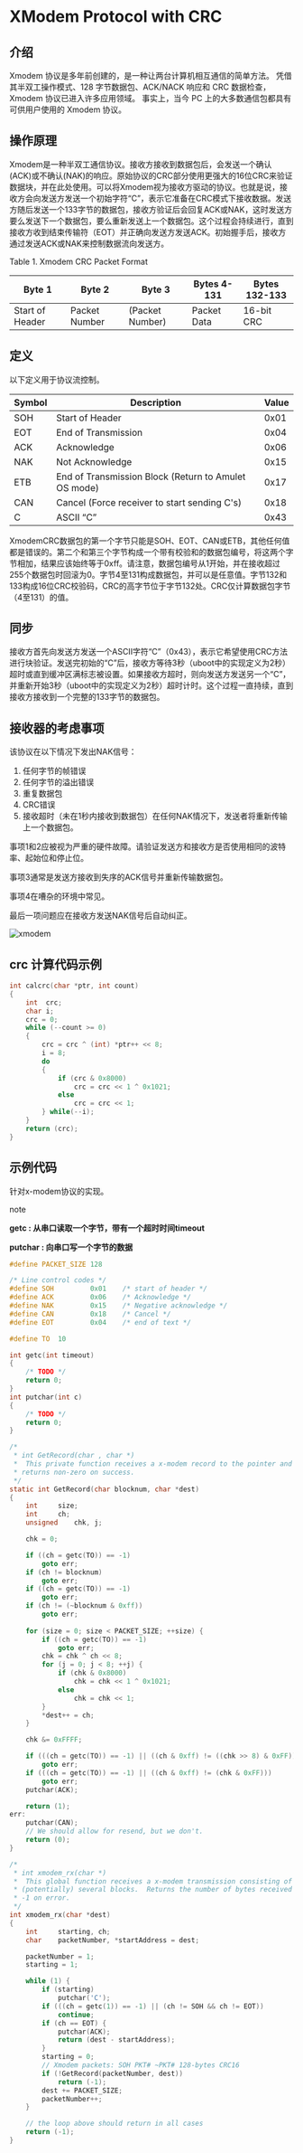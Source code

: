 # XModem Protocol with CRC

## 介绍

Xmodem 协议是多年前创建的，是一种让两台计算机相互通信的简单方法。 凭借其半双工操作模式、128 字节数据包、ACK/NACK 响应和 CRC 数据检查，Xmodem 协议已进入许多应用领域。 事实上，当今 PC 上的大多数通信包都具有可供用户使用的 Xmodem 协议。

## 操作原理

Xmodem是一种半双工通信协议。接收方接收到数据包后，会发送一个确认(ACK)或不确认(NAK)的响应。原始协议的CRC部分使用更强大的16位CRC来验证数据块，并在此处使用。可以将Xmodem视为接收方驱动的协议。也就是说，接收方会向发送方发送一个初始字符“C”，表示它准备在CRC模式下接收数据。发送方随后发送一个133字节的数据包，接收方验证后会回复ACK或NAK，这时发送方要么发送下一个数据包，要么重新发送上一个数据包。这个过程会持续进行，直到接收方收到结束传输符（EOT）并正确向发送方发送ACK。初始握手后，接收方通过发送ACK或NAK来控制数据流向发送方。

Table 1. Xmodem CRC Packet Format

| Byte 1          | Byte 2        | Byte 3          | Bytes 4-131 | Bytes 132-133 |
| --------------- | ------------- | --------------- | ----------- | ------------- |
| Start of Header | Packet Number | (Packet Number) | Packet Data | 16-bit CRC    |

## 定义

以下定义用于协议流控制。

| Symbol | Description                                          | Value |
| ------ | ---------------------------------------------------- | ----- |
| SOH    | Start of Header                                      | 0x01  |
| EOT    | End of Transmission                                  | 0x04  |
| ACK    | Acknowledge                                          | 0x06  |
| NAK    | Not Acknowledge                                      | 0x15  |
| ETB    | End of Transmission Block (Return to Amulet OS mode) | 0x17  |
| CAN    | Cancel (Force receiver to start sending C's)         | 0x18  |
| C      | ASCII “C”                                            | 0x43  |

XmodemCRC数据包的第一个字节只能是SOH、EOT、CAN或ETB，其他任何值都是错误的。第二个和第三个字节构成一个带有校验和的数据包编号，将这两个字节相加，结果应该始终等于0xff。请注意，数据包编号从1开始，并在接收超过255个数据包时回滚为0。字节4至131构成数据包，并可以是任意值。字节132和133构成16位CRC校验码，CRC的高字节位于字节132处。CRC仅计算数据包字节（4至131）的值。

## 同步

接收方首先向发送方发送一个ASCII字符“C”（0x43），表示它希望使用CRC方法进行块验证。发送完初始的“C”后，接收方等待3秒（uboot中的实现定义为2秒）超时或直到缓冲区满标志被设置。如果接收方超时，则向发送方发送另一个“C”，并重新开始3秒（uboot中的实现定义为2秒）超时计时。这个过程一直持续，直到接收方接收到一个完整的133字节的数据包。

## 接收器的考虑事项

该协议在以下情况下发出NAK信号：

1. 任何字节的帧错误
2. 任何字节的溢出错误
3. 重复数据包
4. CRC错误
5. 接收超时（未在1秒内接收到数据包）在任何NAK情况下，发送者将重新传输上一个数据包。

事项1和2应被视为严重的硬件故障。请验证发送方和接收方是否使用相同的波特率、起始位和停止位。

事项3通常是发送方接收到失序的ACK信号并重新传输数据包。

事项4在嘈杂的环境中常见。

最后一项问题应在接收方发送NAK信号后自动纠正。

![xmodem](https://github.com/baoping2022/hello/tree/main/image/xmodem.png)

## crc 计算代码示例

```c
int calcrc(char *ptr, int count)
{
    int  crc;
    char i;
    crc = 0;
    while (--count >= 0)
    {
        crc = crc ^ (int) *ptr++ << 8;
        i = 8;
        do
        {
            if (crc & 0x8000)
                crc = crc << 1 ^ 0x1021;
            else
                crc = crc << 1;
        } while(--i);
    }
    return (crc);
}
```

## 示例代码

针对x-modem协议的实现。

note

**getc : 从串口读取一个字节，带有一个超时时间timeout**

**putchar : 向串口写一个字节的数据**

```c
#define PACKET_SIZE	128

/* Line control codes */
#define SOH			0x01	/* start of header */
#define ACK			0x06	/* Acknowledge */
#define NAK			0x15	/* Negative acknowledge */
#define CAN			0x18	/* Cancel */
#define EOT			0x04	/* end of text */

#define TO	10

int getc(int timeout)
{
    /* TODO */
    return 0;
}
int putchar(int c)
{
    /* TODO */
    return 0;
}

/*
 * int GetRecord(char , char *)
 *  This private function receives a x-modem record to the pointer and
 * returns non-zero on success.
 */
static int GetRecord(char blocknum, char *dest)
{
	int		size;
	int		ch;
	unsigned	chk, j;

	chk = 0;

	if ((ch = getc(TO)) == -1)
		goto err;
	if (ch != blocknum) 
		goto err;
	if ((ch = getc(TO)) == -1) 
		goto err;
	if (ch != (~blocknum & 0xff))
		goto err;
	
	for (size = 0; size < PACKET_SIZE; ++size) {
		if ((ch = getc(TO)) == -1)
			goto err;
		chk = chk ^ ch << 8;
		for (j = 0; j < 8; ++j) {
			if (chk & 0x8000)
				chk = chk << 1 ^ 0x1021;
			else
				chk = chk << 1;
		}
		*dest++ = ch;
	}

	chk &= 0xFFFF;

	if (((ch = getc(TO)) == -1) || ((ch & 0xff) != ((chk >> 8) & 0xFF)))
		goto err;
	if (((ch = getc(TO)) == -1) || ((ch & 0xff) != (chk & 0xFF)))
		goto err;
	putchar(ACK);

	return (1);
err:
	putchar(CAN);
	// We should allow for resend, but we don't.
	return (0);
}

/*
 * int xmodem_rx(char *)
 *  This global function receives a x-modem transmission consisting of
 * (potentially) several blocks.  Returns the number of bytes received or
 * -1 on error.
 */
int xmodem_rx(char *dest)
{
	int     starting, ch;
	char    packetNumber, *startAddress = dest;

	packetNumber = 1;
	starting = 1;

	while (1) {
		if (starting)
			putchar('C');
		if (((ch = getc(1)) == -1) || (ch != SOH && ch != EOT))
			continue;
		if (ch == EOT) {
			putchar(ACK);
			return (dest - startAddress);
		}
		starting = 0;
		// Xmodem packets: SOH PKT# ~PKT# 128-bytes CRC16
		if (!GetRecord(packetNumber, dest))
			return (-1);
		dest += PACKET_SIZE;
		packetNumber++;
	}

	// the loop above should return in all cases
	return (-1);
}
```